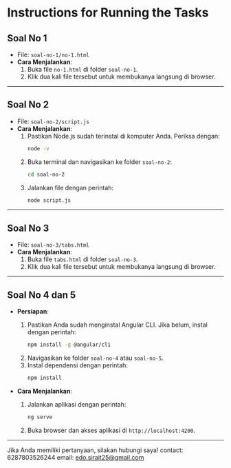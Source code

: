 # Instructions for Running the Tasks

## Soal No 1
- File: `soal-no-1/no-1.html`
- **Cara Menjalankan**:
  1. Buka file `no-1.html` di folder `soal-no-1`.
  2. Klik dua kali file tersebut untuk membukanya langsung di browser.

---

## Soal No 2
- File: `soal-no-2/script.js`
- **Cara Menjalankan**:
  1. Pastikan Node.js sudah terinstal di komputer Anda. Periksa dengan:
     ```bash
     node -v
     ```
  2. Buka terminal dan navigasikan ke folder `soal-no-2`:
     ```bash
     cd soal-no-2
     ```
  3. Jalankan file dengan perintah:
     ```bash
     node script.js
     ```

---

## Soal No 3
- File: `soal-no-3/tabs.html`
- **Cara Menjalankan**:
  1. Buka file `tabs.html` di folder `soal-no-3`.
  2. Klik dua kali file tersebut untuk membukanya langsung di browser.

---

## Soal No 4 dan 5
- **Persiapan**:
  1. Pastikan Anda sudah menginstal Angular CLI. Jika belum, instal dengan perintah:
     ```bash
     npm install -g @angular/cli
     ```
  2. Navigasikan ke folder `soal-no-4` atau `soal-no-5`.
  3. Instal dependensi dengan perintah:
     ```bash
     npm install
     ```

- **Cara Menjalankan**:
  1. Jalankan aplikasi dengan perintah:
     ```bash
     ng serve
     ```
  2. Buka browser dan akses aplikasi di `http://localhost:4200`.

---

Jika Anda memiliki pertanyaan, silakan hubungi saya!
contact: 6287803526244
email: edo.sirait25@gmail.com
